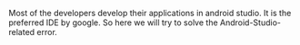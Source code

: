 Most of the developers develop their applications in android studio. It is the preferred IDE by google. So here we will try to solve the Android-Studio-related error.

